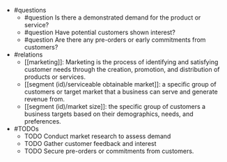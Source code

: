 - #questions
	- #question Is there a demonstrated demand for the product or service?
	- #question Have potential customers shown interest?
	- #question Are there any pre-orders or early commitments from customers?
- #relations
	- [[marketing]]: Marketing is the process of identifying and satisfying customer needs through the creation, promotion, and distribution of products or services.
	- [[segment (id)/serviceable obtainable market]]: a specific group of customers or target market that a business can serve and generate revenue from.
	- [[segment (id)/market size]]: the specific group of customers a business targets based on their demographics, needs, and preferences.
- #TODOs
	- TODO Conduct market research to assess demand
	- TODO  Gather customer feedback and interest
	- TODO  Secure pre-orders or commitments from customers.











